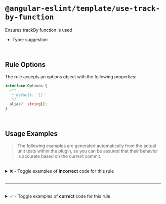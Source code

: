 <!--

  DO NOT EDIT.

  This markdown file was autogenerated using a mixture of the following files as the source of truth for its data:
  - ../../src/rules/use-track-by-function.ts
  - ../../tests/rules/use-track-by-function/cases.ts

  In order to update this file, it is therefore those files which need to be updated, as well as potentially the generator script:
  - ../../../../tools/scripts/generate-rule-docs.ts

-->

<br>

# `@angular-eslint/template/use-track-by-function`

Ensures trackBy function is used

- Type: suggestion

<br>

## Rule Options

The rule accepts an options object with the following properties:

```ts
interface Options {
  /**
   * Default: `[]`
   */
  alias?: string[];
}

```

<br>

## Usage Examples

> The following examples are generated automatically from the actual unit tests within the plugin, so you can be assured that their behavior is accurate based on the current commit.

<br>

<details>
<summary>❌ - Toggle examples of <strong>incorrect</strong> code for this rule</summary>

<br>

#### Default Config

```json
{
  "rules": {
    "@angular-eslint/template/use-track-by-function": [
      "error"
    ]
  }
}
```

<br>

#### ❌ Invalid Code

```html
<ul>
  <li *ngFor="let item of [1, 2, 3];">
      ~~~~~~~~~~~~~~~~~~~~~~~~~~~~~~~
    {{ item }}
  </li>
</ul>
```

<br>

---

<br>

#### Default Config

```json
{
  "rules": {
    "@angular-eslint/template/use-track-by-function": [
      "error"
    ]
  }
}
```

<br>

#### ❌ Invalid Code

```html
<ng-template ngFor let-item [ngForOf]="[1, 2, 3]" let-i="index">
                            ~~~~~~~~~~~~~~~~~~~~~
  {{ item }}
</ng-template>
```

<br>

---

<br>

#### Default Config

```json
{
  "rules": {
    "@angular-eslint/template/use-track-by-function": [
      "error"
    ]
  }
}
```

<br>

#### ❌ Invalid Code

```html
<div *ngFor="let item of [1, 2, 3]; trackBy: trackByFn">
  {{ item }}
</div>
<ul>
  <li *ngFor="let item of [1, 2, 3];">
      ~~~~~~~~~~~~~~~~~~~~~~~~~~~~~~~
    {{ item }}
  </li>
</ul>
```

<br>

---

<br>

#### Default Config

```json
{
  "rules": {
    "@angular-eslint/template/use-track-by-function": [
      "error"
    ]
  }
}
```

<br>

#### ❌ Invalid Code

```html
<div *ngFor="let item of [1, 2, 3];">
     ~~~~~~~~~~~~~~~~~~~~~~~~~~~~~~~
  {{ item }}
</div>
<ng-template ngFor let-item [ngForOf]="[1, 2, 3]" let-i="index">
                            ~~~~~~~~~~~~~~~~~~~~~
  {{ item }}
</ng-template>
```

</details>

<br>

---

<br>

<details>
<summary>✅ - Toggle examples of <strong>correct</strong> code for this rule</summary>

<br>

#### Default Config

```json
{
  "rules": {
    "@angular-eslint/template/use-track-by-function": [
      "error"
    ]
  }
}
```

<br>

#### ✅ Valid Code

```html
<div *ngFor="let item of [1, 2, 3]; trackBy: trackByFn">
  {{ item }}
</div>
```

<br>

---

<br>

#### Default Config

```json
{
  "rules": {
    "@angular-eslint/template/use-track-by-function": [
      "error"
    ]
  }
}
```

<br>

#### ✅ Valid Code

```html
<div *ngFor="let item of [1, 2, 3]; let i = index; trackBy: trackByFn">
  {{ item }}
</div>
```

<br>

---

<br>

#### Default Config

```json
{
  "rules": {
    "@angular-eslint/template/use-track-by-function": [
      "error"
    ]
  }
}
```

<br>

#### ✅ Valid Code

```html
<div *ngFor="let item of [1, 2, 3]; trackBy : trackByFn">
  {{ item }}
</div>
```

<br>

---

<br>

#### Default Config

```json
{
  "rules": {
    "@angular-eslint/template/use-track-by-function": [
      "error"
    ]
  }
}
```

<br>

#### ✅ Valid Code

```html
<div *ngFor='let item of [1, 2, 3]; let i = index; trackBy: trackByFn'>
  {{ item }}
</div>
```

<br>

---

<br>

#### Default Config

```json
{
  "rules": {
    "@angular-eslint/template/use-track-by-function": [
      "error"
    ]
  }
}
```

<br>

#### ✅ Valid Code

```html
<div *ngFor  =  "let item of [1, 2, 3]; let i = index; trackBy : trackByFn">
  {{ item }}
</div>
```

<br>

---

<br>

#### Default Config

```json
{
  "rules": {
    "@angular-eslint/template/use-track-by-function": [
      "error"
    ]
  }
}
```

<br>

#### ✅ Valid Code

```html
<ng-template ngFor let-item [ngForOf]="[1, 2, 3]" let-i="index"
  [ngForTrackBy]="trackByFn">
  {{ item }}
</ng-template>
```

<br>

---

<br>

#### Default Config

```json
{
  "rules": {
    "@angular-eslint/template/use-track-by-function": [
      "error"
    ]
  }
}
```

<br>

#### ✅ Valid Code

```html
<div *ngFor="let item of ['a', 'b', 'c']; index as i; trackBy: trackByFn">
  {{ item }}
</div>

<ng-template ngFor let-item [ngForOf]="[1, 2, 3]" let-i="index"
  [ngForTrackBy]="trackByFn">
  {{ item }}
</ng-template>
```

<br>

---

<br>

#### Default Config

```json
{
  "rules": {
    "@angular-eslint/template/use-track-by-function": [
      "error"
    ]
  }
}
```

<br>

#### ✅ Valid Code

```html
<div *ngFor="
  let item of [1, 2, 3];
  let i = index;
  trackBy : trackByFn
">
```

<br>

---

<br>

#### Custom Config

```json
{
  "rules": {
    "@angular-eslint/template/use-track-by-function": [
      "error",
      {
        "alias": [
          "ngForTrackByProperty"
        ]
      }
    ]
  }
}
```

<br>

#### ✅ Valid Code

```html
<div *ngFor="
  let item of [1, 2, 3];
  let i = index;
  trackByProperty: 'id'
">
```

<br>

---

<br>

#### Custom Config

```json
{
  "rules": {
    "@angular-eslint/template/use-track-by-function": [
      "error",
      {
        "alias": [
          "ngForTrackById"
        ]
      }
    ]
  }
}
```

<br>

#### ✅ Valid Code

```html
<div *ngFor="let photo of photos; trackById"></div>
```

</details>

<br>
